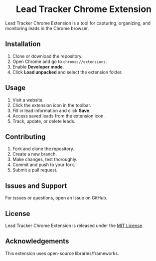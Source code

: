 <h1 align="center"><b>Lead Tracker Chrome Extension</b></h1>

Lead Tracker Chrome Extension is a tool for capturing, organizing, and monitoring leads in the Chrome browser.

## Installation

1. Clone or download the repository.
2. Open Chrome and go to `chrome://extensions`.
3. Enable **Developer mode**.
4. Click **Load unpacked** and select the extension folder.

## Usage

1. Visit a website.
2. Click the extension icon in the toolbar.
3. Fill in lead information and click **Save**.
4. Access saved leads from the extension icon.
5. Track, update, or delete leads.

## Contributing

1. Fork and clone the repository.
2. Create a new branch.
3. Make changes, test thoroughly.
4. Commit and push to your fork.
5. Submit a pull request.

## Issues and Support

For issues or questions, open an issue on GitHub.

## License

Lead Tracker Chrome Extension is released under the [MIT License](LICENSE).

## Acknowledgements

This extension uses open-source libraries/frameworks.
